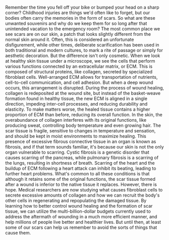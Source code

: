 
Remember the time you fell off your bike
or bumped your head on a sharp corner?
Childhood injuries are things
we&#39;d often like to forget,
but our bodies often carry the memories
in the form of scars.
So what are these unwanted souvenirs
and why do we keep them for so long
after that unintended vacation
to the emergency room?
The most common place we see scars
are on our skin,
a patch that looks slightly different
from the normal skin around it.
Often, this is considered
an unfortunate disfigurement,
while other times, deliberate
scarification has been used
in both traditional and modern cultures,
to mark a rite of passage
or simply for aesthetic decoration.
But the difference isn&#39;t only cosmetic.
When we look at healthy skin tissue
under a microscope,
we see the cells that perform
various functions
connected by an extracellular
matrix, or ECM.
This is composed of structural proteins,
like collagen,
secreted by specialized fibroblast cells.
Well-arranged ECM allows for
transportation of nutrients,
cell-to-cell communication,
and cell adhesion.
But when a deep wound occurs,
this arrangement is disrupted.
During the process of wound healing,
collagen is redeposited at the wound site,
but instead of the basket-weave formation
found in healthy tissue,
the new ECM is aligned
in a single direction,
impeding inter-cell processes,
and reducing durability and elasticity.
To make matters worse,
the healed tissue contains
a higher proportion of ECM than before,
reducing its overall function.
In the skin, the overabundance of collagen
interferes with its original functions,
like producing sweat,
controlling body temperature
and even growing hair.
The scar tissue is fragile, sensitive
to changes in temperature and sensation,
and should be kept in moist environments
to maximize healing.
This presence of excessive
fibrous connective tissue in an organ
is known as fibrosis,
and if that term sounds familiar,
it&#39;s because our skin is not the only
organ vulnerable to scarring.
Cystic fibrosis is a genetic disorder
that causes scarring of the pancreas,
while pulmonary fibrosis
is a scarring of the lungs,
resulting in shortness of breath.
Scarring of the heart and the buildup
of ECM following a heart attack
can inhibit its beating,
leading to further heart problems.
What&#39;s common to all these conditions
is that although it retains some
of the original functions,
the scar tissue formed after a wound
is inferior to the native tissue
it replaces.
However, there is hope.
Medical researchers are now studying
what causes fibroblast cells
to secrete excessive amounts of collagen
and how we can recruit
the body&#39;s other cells
in regenerating and repopulating
the damaged tissue.
By learning how to better control wound
healing and the formation of scar tissue,
we can utilize
the multi-billion-dollar budgets
currently used to address
the aftermath of wounding
in a much more efficient manner,
and help millions of people live better
and healthier lives.
But until then, at least some of our scars
can help us remember to avoid
the sorts of things that cause them.
